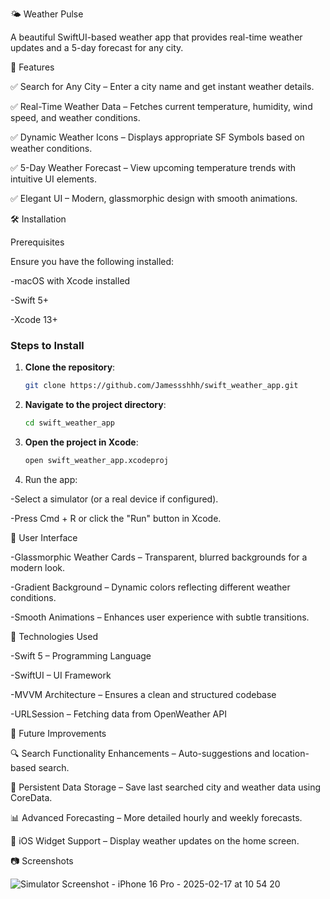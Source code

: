 


🌤 Weather Pulse

A beautiful SwiftUI-based weather app that provides real-time weather updates and a 5-day forecast for any city.

🚀 Features

✅ Search for Any City – Enter a city name and get instant weather details.

✅ Real-Time Weather Data – Fetches current temperature, humidity, wind speed, and weather conditions.

✅ Dynamic Weather Icons – Displays appropriate SF Symbols based on weather conditions.

✅ 5-Day Weather Forecast – View upcoming temperature trends with intuitive UI elements.

✅ Elegant UI – Modern, glassmorphic design with smooth animations.

🛠 Installation

Prerequisites

Ensure you have the following installed:

-macOS with Xcode installed

-Swift 5+

-Xcode 13+


### **Steps to Install**  
1. **Clone the repository**:  
   ```sh
   git clone https://github.com/Jamessshhh/swift_weather_app.git

2. **Navigate to the project directory**:
     ```sh
     cd swift_weather_app
     
3. **Open the project in Xcode**:
    ```sh
    open swift_weather_app.xcodeproj

4. Run the app:
   
  -Select a simulator (or a real device if configured).
   
  -Press Cmd + R or click the "Run" button in Xcode.


  🎨 User Interface

-Glassmorphic Weather Cards – Transparent, blurred backgrounds for a modern look.

-Gradient Background – Dynamic colors reflecting different weather conditions.

-Smooth Animations – Enhances user experience with subtle transitions.


📌 Technologies Used

-Swift 5 – Programming Language

-SwiftUI – UI Framework

-MVVM Architecture – Ensures a clean and structured codebase

-URLSession – Fetching data from OpenWeather API


📅 Future Improvements

🔍 Search Functionality Enhancements – Auto-suggestions and location-based search.

💾 Persistent Data Storage – Save last searched city and weather data using CoreData.

📊 Advanced Forecasting – More detailed hourly and weekly forecasts.

📱 iOS Widget Support – Display weather updates on the home screen.


📷 Screenshots

![Simulator Screenshot - iPhone 16 Pro - 2025-02-17 at 10 54 20](https://github.com/user-attachments/assets/a7fed345-c4af-4873-bd01-0c4d0b22c918)



